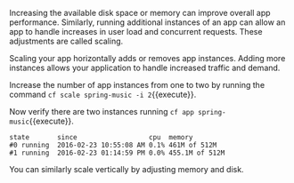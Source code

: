 Increasing the available disk space or memory can improve overall app performance. Similarly, running additional instances of an app can allow an app to handle increases in user load and concurrent requests. These adjustments are called scaling.

Scaling your app horizontally adds or removes app instances. Adding more instances allows your application to handle increased traffic and demand.

Increase the number of app instances from one to two by running the command `cf scale spring-music -i 2`{{execute}}.

Now verify there are two instances running `cf app spring-music`{{execute}}.

```
state       since                  cpu  memory
#0 running  2016-02-23 10:55:08 AM 0.1% 461M of 512M
#1 running  2016-02-23 01:14:59 PM 0.0% 455.1M of 512M
```

You can similarly scale vertically by adjusting memory and disk.
